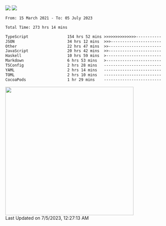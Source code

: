 <div>
  <img src="https://github-readme-stats.vercel.app/api?username=naporin0624&count_private=true&show_icons=true" />
  <img src="https://github-readme-stats.vercel.app/api/top-langs/?username=naporin0624&layout=compact&hide=css" />
  <!--START_SECTION:waka-->

```txt
From: 15 March 2021 - To: 05 July 2023

Total Time: 273 hrs 14 mins

TypeScript                 154 hrs 52 mins >>>>>>>>>>>>>>-----------   56.68 %
JSON                       34 hrs 12 mins  >>>----------------------   12.52 %
Other                      22 hrs 47 mins  >>-----------------------   08.34 %
JavaScript                 20 hrs 42 mins  >>-----------------------   07.58 %
Haskell                    10 hrs 59 mins  >------------------------   04.02 %
Markdown                   6 hrs 53 mins   >------------------------   02.52 %
TSConfig                   2 hrs 28 mins   -------------------------   00.91 %
YAML                       2 hrs 14 mins   -------------------------   00.82 %
TOML                       2 hrs 10 mins   -------------------------   00.80 %
CocoaPods                  1 hr 29 mins    -------------------------   00.55 %
```

<!--END_SECTION:waka-->
  
  <!--START_SECTION:lapras-card-->
<a href="https://lapras.com/public/CDQE7TF" target="_blank" rel="noopener noreferrer"><img src="https://lapras-card-generator.vercel.app/api/svg?e=3.68&b=3.48&i=3.51&b1=%23232323&b2=%236d6d6d&i1=%23212121&i2=%23818181&l=ja" width="400" ></a>  
Last Updated on 7/5/2023, 12:27:13 AM
<!--END_SECTION:lapras-card-->
</div>
